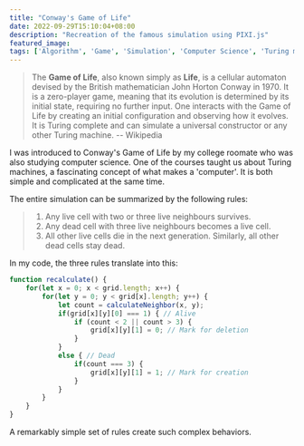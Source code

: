 ```yaml
---
title: "Conway's Game of Life"
date: 2022-09-29T15:10:04+08:00
description: "Recreation of the famous simulation using PIXI.js"
featured_image:
tags: ['Algorithm', 'Game', 'Simulation', 'Computer Science', 'Turing machine']
---
```


> The **Game of Life**, also known simply as **Life**, is a cellular automaton devised by the British mathematician John Horton Conway in 1970. It is a zero-player game, meaning that its evolution is determined by its initial state, requiring no further input. One interacts with the Game of Life by creating an initial configuration and observing how it evolves. It is Turing complete and can simulate a universal constructor or any other Turing machine. \-\- Wikipedia

I was introduced to Conway's Game of Life by my college roomate who was also studying computer science. One of the courses taught us about Turing machines, a fascinating concept of what makes a 'computer'. It is both simple and complicated at the same time. 

The entire simulation can be summarized by the following rules:

>1. Any live cell with two or three live neighbours survives.
>2. Any dead cell with three live neighbours becomes a live cell.
>3. All other live cells die in the next generation. Similarly, all other dead cells stay dead.

In my code, the three rules translate into this:

```javascript
function recalculate() {
    for(let x = 0; x < grid.length; x++) {
        for(let y = 0; y < grid[x].length; y++) {
            let count = calculateNeighbor(x, y);
            if(grid[x][y][0] === 1) { // Alive
                if (count < 2 || count > 3) {
                    grid[x][y][1] = 0; // Mark for deletion
                }  
            }
            else { // Dead
                if(count === 3) {
                    grid[x][y][1] = 1; // Mark for creation
                }
            }
        }
    }
}
```

A remarkably simple set of rules create such complex behaviors.
